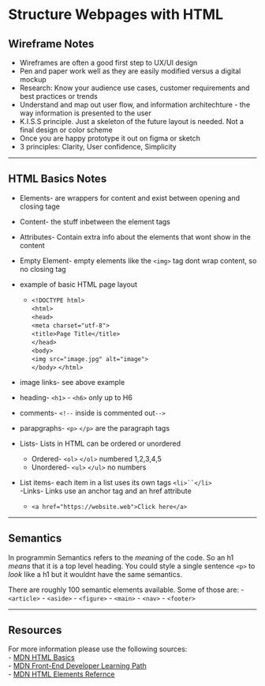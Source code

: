 # Structure Webpages with HTML

## Wireframe Notes

- Wireframes are often a good first step to UX/UI design
- Pen and paper work well as they are easily modified versus a digital mockup
- Research: Know your audience use cases, customer requirements and best practices or trends
- Understand and map out user flow, and information architechture - the way information is presented to the user
- K.I.S.S principle. Just a skeleton of the future layout is needed. Not a final design or color scheme
- Once you are happy prototype it out on figma or sketch
- 3 principles: Clarity, User confidence, Simplicity

*****

## HTML Basics Notes

- Elements- are wrappers for content and exist between opening and closing tage
- Content- the stuff inbetween the element tags
- Attributes- Contain extra info about the elements that wont show in the content
- Empty Element- empty elements like the `<img>` tag dont wrap content, so no closing tag
- example of basic HTML page layout  
  - `<!DOCTYPE html>`  
        `<html>`  
        `<head>`  
        `<meta charset="utf-8">`  
        `<title>Page Title</title>`  
        `</head>`  
        `<body>`  
        `<img src="image.jpg" alt="image">`  
        `</body>`
        `</html>`  

- image links- see above example
- heading- `<h1>` - `<h6>`  only up to H6
- comments- `<!--` inside is commented out`-->`
- parapgraphs- `<p>` `</p>` are the paragraph tags  
- Lists- Lists in HTML can be ordered or unordered  
    - Ordered- `<ol>` `</ol>` numbered 1,2,3,4,5
    - Unordered- `<ul>` `</ul>` no numbers  
- List items- each item in a list uses its own tags `<li>``</li>`  
-Links- Links use an anchor tag and an href attribute
    - `<a href="https://website.web">Click here</a>`

*****

## Semantics

In programmin Semantics refers to the *meaning* of the code. So an h1 *means* that it is a top level heading. You could style a single sentence `<p>` to *look* like a h1 but it wouldnt have the same semantics.

There are roughly 100 semantic elements available. Some of those are:
    - `<article>`
    - `<aside>`
    - `<figure>`
    - `<main>`
    - `<nav>`
    - `<footer>`

*****

## Resources

For more information please use the following sources:  
    -   <a href="https://developer.mozilla.org/en-US/docs/Learn/Getting_started_with_the_web/HTML_basics">MDN HTML Basics</a>  
    -   <a href="https://developer.mozilla.org/en-US/docs/Learn/Front-end_web_developer">MDN Front-End Developer Learning Path</a>  
    -   <a href="https://developer.mozilla.org/en-US/docs/Web/HTML/Element">MDN HTML Elements Refernce</a>  
